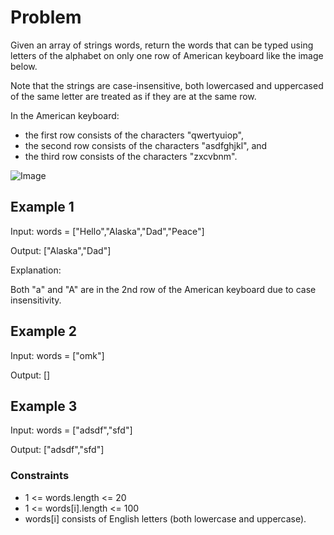 # Problem

Given an array of strings words, return the words that can be typed using letters of the alphabet on only one row of American keyboard like the image below.

Note that the strings are case-insensitive, both lowercased and uppercased of the same letter are treated as if they are at the same row.

In the American keyboard:

- the first row consists of the characters "qwertyuiop",
- the second row consists of the characters "asdfghjkl", and
- the third row consists of the characters "zxcvbnm".

![Image](https://assets.leetcode.com/uploads/2018/10/12/keyboard.png)

## Example 1

Input: words = ["Hello","Alaska","Dad","Peace"]

Output: ["Alaska","Dad"]

Explanation:

Both "a" and "A" are in the 2nd row of the American keyboard due to case insensitivity.

## Example 2

Input: words = ["omk"]

Output: []

## Example 3

Input: words = ["adsdf","sfd"]

Output: ["adsdf","sfd"]

### Constraints

- 1 <= words.length <= 20
- 1 <= words[i].length <= 100
- words[i] consists of English letters (both lowercase and uppercase). 
